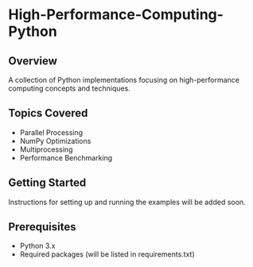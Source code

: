 # High-Performance-Computing-Python

## Overview
A collection of Python implementations focusing on high-performance computing concepts and techniques.

## Topics Covered
- Parallel Processing
- NumPy Optimizations
- Multiprocessing
- Performance Benchmarking

## Getting Started
Instructions for setting up and running the examples will be added soon.

## Prerequisites
- Python 3.x
- Required packages (will be listed in requirements.txt)
